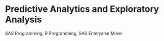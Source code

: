 # Predictive Analytics and Exploratory Analysis
SAS Programming, R Programming, SAS Enterprise Miner
